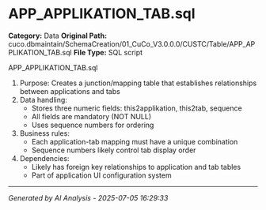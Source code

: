 # APP_APPLIKATION_TAB.sql

**Category:** Data
**Original Path:** cuco.dbmaintain/SchemaCreation/01_CuCo_V3.0.0.0/CUSTC/Table/APP_APPLIKATION_TAB.sql
**File Type:** SQL script

APP_APPLIKATION_TAB.sql
1. Purpose: Creates a junction/mapping table that establishes relationships between applications and tabs
2. Data handling:
   - Stores three numeric fields: this2applikation, this2tab, sequence
   - All fields are mandatory (NOT NULL)
   - Uses sequence numbers for ordering
3. Business rules:
   - Each application-tab mapping must have a unique combination
   - Sequence numbers likely control tab display order
4. Dependencies:
   - Likely has foreign key relationships to application and tab tables
   - Part of application UI configuration system

---
*Generated by AI Analysis - 2025-07-05 16:29:33*
